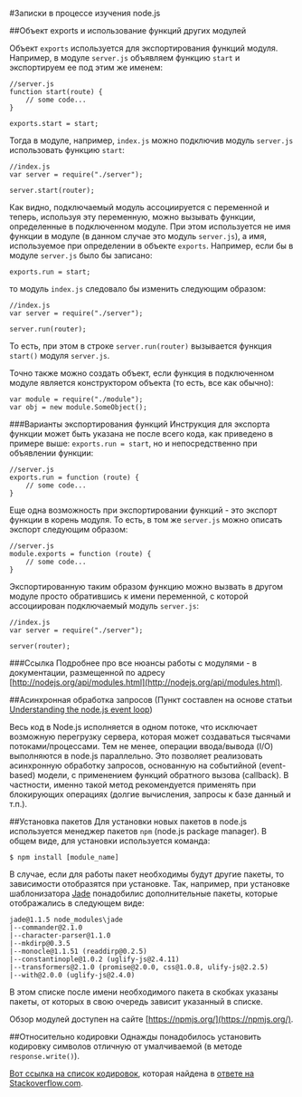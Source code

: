 #Записки в процессе изучения node.js

##Объект exports и использование функций других модулей

Объект `exports` используется для экспортирования функций модуля. Например, в модуле `server.js` объявляем функцию `start` и экспортируем ее под этим же именем:

	//server.js
	function start(route) {
		// some code...
	}
	
	exports.start = start;

Тогда в модуле, например, `index.js` можно подключив модуль `server.js` использовать функцию `start`:

	//index.js
	var server = require("./server");
	
	server.start(router);

Как видно, подключаемый модуль ассоциируется с переменной и теперь, используя эту переменную, можно вызывать функции, определенные в подключенном модуле. При этом используется не имя функции в модуле (в данном случае это модуль `server.js`), а имя, используемое при определении в объекте `exports`. Например, если бы в модуле `server.js` было бы записано:

	exports.run = start;

то модуль `index.js` следовало бы изменить следующим образом:

	//index.js
	var server = require("./server");
	
	server.run(router);

То есть, при этом в строке `server.run(router)` вызывается функция `start()` модуля `server.js`.

Точно также можно создать объект, если функция в подключенном модуле является конструктором объекта (то есть, все как обычно):

	var module = require("./module");
	var obj = new module.SomeObject(); 

###Варианты экспортирования функций
Инструкция для экспорта функции может быть указана не после всего кода, как приведено в примере выше: `exports.run = start`, но и непосредственно при объявлении функции:

	//server.js
	exports.run = function (route) {
		// some code...
	}

Еще одна возможность при экспортировании функций - это экспорт функции в корень модуля. То есть, в том же `server.js` можно описать экспорт следующим образом:

	//server.js
	module.exports = function (route) {
		// some code...
	}

Экспортированную таким образом функцию можно вызвать в другом модуле просто обратившись к имени переменной, с которой ассоциирован подключаемый модуль `server.js`:

	//index.js
	var server = require("./server");

	server(router);

###Ссылка
Подробнее про все нюансы работы с модулями - в документации, размещенной по адресу [http://nodejs.org/api/modules.html](http://nodejs.org/api/modules.html).

##Асинхронная обработка запросов
(Пункт составлен на основе статьи [Understanding the node.js event loop](http://blog.mixu.net/2011/02/01/understanding-the-node-js-event-loop/))
 
Весь код в Node.js исполняется в одном потоке, что исключает возможную перегрузку сервера, которая может создаваться тысячами потоками/процессами. Тем не менее, операции ввода/вывода (I/O) выполняются в node.js параллельно. Это позволяет реализовать асинхронную обработку запросов, основанную на событийной (event-based) модели, с применением функций обратного вызова (callback). В частности, именно такой метод рекомендуется применять при блокирующих операциях (долгие вычисления, запросы к базе данный и т.п.).

##Установка пакетов
Для установки новых пакетов в node.js используется менеджер пакетов `npm` (node.js package manager). В общем виде, для установки используется команда:

	$ npm install [module_name] 

В случае, если для работы пакет необходимы будут другие пакеты, то зависимости отобразятся при установке. Так, например, при установке шаблонизатора [Jade](http://jade-lang.com/) понадобилис дополнительные пакеты, которые отображались в следующем виде:

	jade@1.1.5 node_modules\jade
	|--commander@2.1.0
	|--character-parser@1.1.0
	|--mkdirp@0.3.5
	|--monocle@1.1.51 (readdirp@0.2.5)
	|--constantinople@1.0.2 (uglify-js@2.4.11)
	|--transformers@2.1.0 (promise@2.0.0, css@1.0.8, ulify-js@2.2.5)
	|--with@2.0.0 (uglify-js@2.4.0)

В этом списке после имени необходимого пакета в скобках указаны пакеты, от которых в свою очередь зависит указанный в списке.

Обзор модулей доступен на сайте [https://npmjs.org/](https://npmjs.org/).

##Относительно кодировки
Однажды понадобилось установить кодировку символов отличную от умалчиваемой (в методе `response.write()`).

[Вот ссылка на список кодировок](https://github.com/joyent/node/blob/5a5a98d0d8281f6901b7e9dac285d59ab3e39b95/lib/buffer.js#L126), которая найдена в [ответе на Stackoverflow.com](http://stackoverflow.com/questions/14551608/cant-find-encodings-for-node-js).

